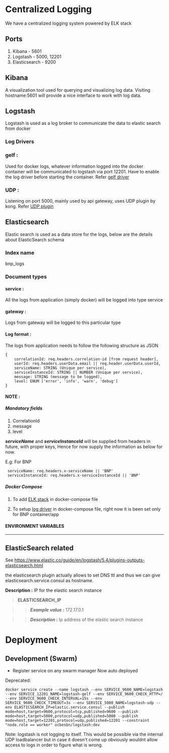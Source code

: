 # Centralized Logging


We have a centralized logging system powered by ELK stack

## Ports

1. Kibana - 5601
2. Logstash - 5000, 12201
3. Elasticsearch - 9200


## Kibana

A visualization tool used for querying and visualizing log data. Visiting hostname:5601 will provide a nice interface to work with log data.

## Logstash

Logstash is used as a log broker to communicate the data to elastic search from docker

### Log Drivers

### gelf :
Used for docker logs, whatever information logged into the docker container will be communicated to logstash via port 12201. Have to enable the log driver before starting the container. Refer [gelf driver](https://docs.docker.com/engine/admin/logging/overview/#gelf)

### UDP :
Listening on port 5000, mainly used by api gateway, uses UDP plugin by kong. Refer [UDP plugin](https://getkong.org/plugins/udp-log/)

## Elasticsearch

Elastic search is used as a data store for the logs, below are the details about ElasticSearch schema

### Index name

bnp_logs

### Document types

#### service :
All the logs from application (simply docker) will be logged into type service

#### gateway :
Logs from gateway will be logged to this particular type

#### Log format :

The logs from application needs to follow the following structure as JSON
```
{
    correlationId: req.headers.correlation-id [from request header],
    userId: req.headers.userData.email || req.header.userData.userId,
    serviceName: STRING (Unique per service),
    serviceInstanceId: STRING || NUMBER (Unique per service),
    message: STRING (message to be logged),
    level: ENUM ['error', 'info', 'warn', 'debug']
}
```

#### NOTE :

##### Mandatory fields

1. CorrelationId
2. message
3. level

***serviceName*** and ***serviceInstanceId*** will be supplied from headers in future, with proper keys, Hence for now supply the information as below for now.

E.g: For BNP
```
 serviceName: req.headers.x-serviceName || 'BNP'
 serviceInstanceId: req.headers.x-serviceInstanceId || 'BNP'
```

##### Docker Compose
1. To add [ELK stack](https://github.com/OpusCapitaBusinessNetwork/bnp/blob/master/docker-compose.yml#L108-L138) in docker-compose file

2. To setup [log driver](https://github.com/OpusCapitaBusinessNetwork/bnp/blob/master/docker-compose.yml#L17-L20) in docker-compose file, right now it is been set only for BNP container/app

#### ENVIRONMENT VARIABLES

------
ElasticSearch related
-----
See
https://www.elastic.co/guide/en/logstash/5.4/plugins-outputs-elasticsearch.html

the elasticsearch plugin actually allows to set DNS ttl and thus we can give elasticsearch.service.consul
as hostname. 

**Description :** IP for the elastic search instance

>**ELASTICSEARCH_IP**

>>***Example value :*** 172.17.0.1

>>***Description :*** Ip address of the elastic search instance

# Deployment

## Development (Swarm)
* Register service on any swarm manager
Now auto deployed

Deprecated:

```
docker service create --name logstash --env SERVICE_9600_NAME=logstash --env SERVICE_12201_NAME=logstash-gelf --env SERVICE_9600_CHECK_HTTP=/ --env SERVICE_9600_CHECK_INTERVAL=15s --env SERVICE_9600_CHECK_TIMEOUT=3s --env SERVICE_5000_NAME=logstash-udp --env ELASTICSEARCH_IP=elastic.service.consul --publish mode=host,target=9600,protocol=tcp,published=9600 --publish mode=host,target=5000,protocol=udp,published=5000 --publish mode=host,target=12201,protocol=udp,published=12201 --constraint "node.role == worker" ocbesbn/logstash:dev
```

Note: logstash is not logging to itself. This would be possible via the internal UDP loadbalancer but in case it doesn't come up
obviously wouldnt allow access to logs in order to figure what is wrong.
